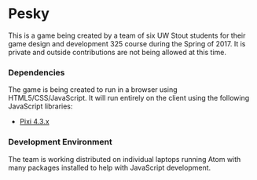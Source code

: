 # Pesky #

This is a game being created by a team of six UW Stout students for their game design and development 325 course during the Spring of 2017.  It is private and outside contributions are not being allowed at this time.

### Dependencies ###

The game is being created to run in a browser using HTML5/CSS/JavaScript.  It will run entirely on the client using the following JavaScript libraries:

* [Pixi 4.3.x](http://pixijs.com/)

### Development Environment ###

The team is working distributed on individual laptops running Atom with many packages installed to help with JavaScript development.